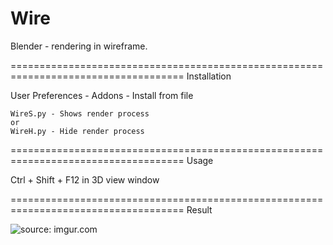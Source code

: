 Wire
====================================================================================
Blender - rendering in wireframe.

====================================================================================
Installation

User Preferences - Addons - Install from file
    
    WireS.py - Shows render process
    or
    WireH.py - Hide render process

====================================================================================
Usage

Ctrl + Shift + F12 in 3D view window

====================================================================================
Result

<img src="http://i.imgur.com/h1GQgLH.jpg" title="source: imgur.com">
